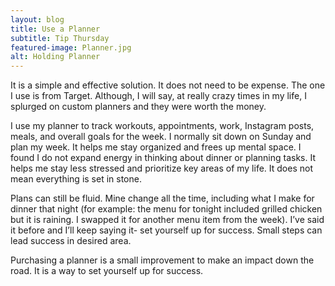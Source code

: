 ```yaml
---
layout: blog
title: Use a Planner
subtitle: Tip Thursday
featured-image: Planner.jpg
alt: Holding Planner
---
```

It is a simple and effective solution. It does not need to be expense. The one I use is from Target. Although, I will say, at really crazy times in my life, I splurged on custom planners and they were worth the money.

I use my planner to track workouts, appointments, work, Instagram posts, meals, and overall goals for the week. I normally sit down on Sunday and plan my week. It helps me stay organized and frees up mental space. I found I do not expand energy in thinking about dinner or planning tasks. It helps me stay less stressed and prioritize key areas of my life. It does not mean everything is set in stone.

Plans can still be fluid. Mine change all the time, including what I make for dinner that night (for example: the menu for tonight included grilled chicken but it is raining. I swapped it for another menu item from the week). I’ve said it before and I’ll keep saying it- set yourself up for success. Small steps can lead success in desired area.

Purchasing a planner is a small improvement to make an impact down the road. It is a way to set yourself up for success.
